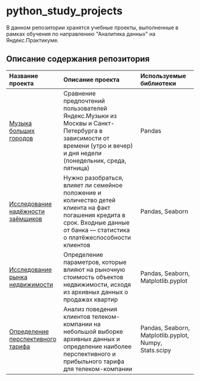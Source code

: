 # python_study_projects
В данном репозитории хранятся учебные проекты, выполненные в рамках обучения по направлению "Аналитика данных" на Яндекс.Практикуме.
## Описание содержания репозитория


|Название проекта|Описание проекта|Используемые библиотеки|
|:---------------|:---------------|:----------------------|
|[Музыка больших городов](https://github.com/YuriGalishnikov/python_study_projects/tree/main/big_city_music)|Сравнение предпочтений пользователей Яндекс.Музыки из Москвы и Санкт-Петербурга в зависимости от времени (утро и вечер) и дня недели (понедельник, среда, пятница)|Pandas|
|[Исследование надёжности заёмщиков](https://github.com/YuriGalishnikov/python_study_projects/tree/main/credit_scoring_research)|Нужно разобраться, влияет ли семейное положение и количество детей клиента на факт погашения кредита в срок. Входные данные от банка — статистика о платёжеспособности клиентов|Pandas, Seaborn|
|[Исследование рынка недвижимости](https://github.com/YuriGalishnikov/python_study_projects/tree/main/real_estate_market)|Определение параметров, которые влияют на рыночную стоимость объектов недвижимости, исходя из архивных данных о продажах квартир|Pandas, Seaborn, Matplotlib.pyplot|
|[Определение перспективного тарифа](https://github.com/YuriGalishnikov/python_study_projects/tree/main/tariff_telecom_company)|Анализ поведения клиентов телеком-компании на небольшой выборке архивных данных и определение наиболее перспективного и прибыльного тарифа для телеком-компании|Pandas, Seaborn, Matplotlib.pyplot, Numpy, Stats.scipy|
